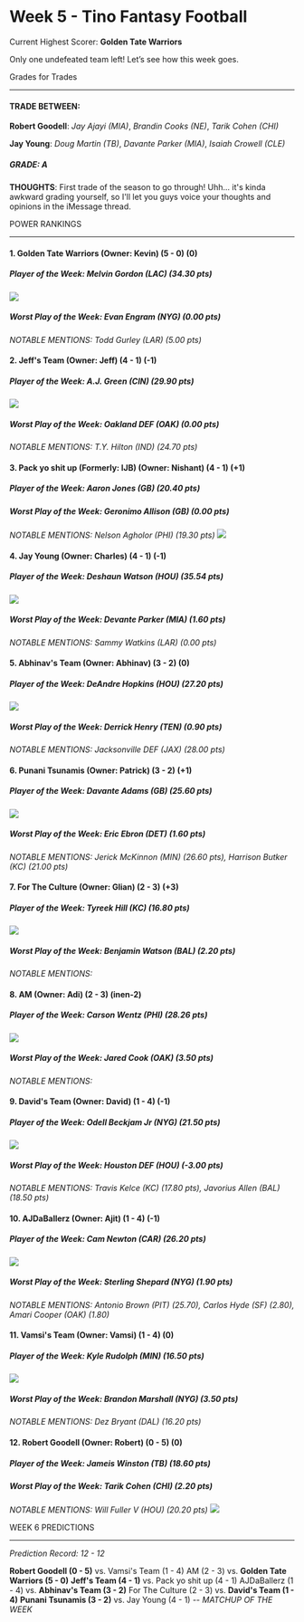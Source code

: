# Week 5 - Tino Fantasy Football

Current Highest Scorer: **Golden Tate Warriors**

Only one undefeated team left!  Let’s see how this week goes.

Grades for Trades
__________________________________

#### TRADE BETWEEN:

**Robert Goodell**: *Jay Ajayi (MIA)*, *Brandin Cooks (NE)*, *Tarik Cohen (CHI)*

**Jay Young**: *Doug Martin (TB)*, *Davante Parker (MIA)*, *Isaiah Crowell (CLE)*

##### GRADE: A

**THOUGHTS**: First trade of the season to go through!  Uhh... it's kinda awkward grading yourself, so I'll let you guys voice your thoughts and opinions in the iMessage thread.

POWER RANKINGS
_________________________________

#### 1. Golden Tate Warriors (Owner: Kevin) (5 - 0) (0)
##### Player of the Week: *Melvin Gordon (LAC)* (34.30 pts)
![](https://media.giphy.com/media/l378rrVLdoV3gjPNe/giphy.gif)
##### Worst Play of the Week: *Evan Engram (NYG)* (0.00 pts)

*NOTABLE MENTIONS: Todd Gurley (LAR) (5.00 pts)*


#### 2. Jeff's Team (Owner: Jeff) (4 - 1) (-1)
##### Player of the Week: *A.J. Green (CIN)* (29.90 pts)
![](https://media.giphy.com/media/NRcCP0RS8D8Wc/giphy.gif)
##### Worst Play of the Week: *Oakland DEF (OAK)* (0.00 pts)

*NOTABLE MENTIONS: T.Y. Hilton (IND) (24.70 pts)*

#### 3. Pack yo shit up (Formerly: IJB) (Owner: Nishant) (4 - 1) (+1)
##### Player of the Week: *Aaron Jones (GB)* (20.40 pts)

##### Worst Play of the Week: *Geronimo Allison (GB)* (0.00 pts)

*NOTABLE MENTIONS: Nelson Agholor (PHI) (19.30 pts)*
![](https://media.giphy.com/media/3o7aD2TEXmuxhCPpfi/giphy.gif)

#### 4. Jay Young (Owner: Charles) (4 - 1) (-1)
##### Player of the Week: *Deshaun Watson (HOU)* (35.54 pts)
![](https://media.giphy.com/media/3o7aCV8dYrg4fls1Xy/giphy.gif)

##### Worst Play of the Week: *Devante Parker (MIA)* (1.60 pts)

*NOTABLE MENTIONS: Sammy Watkins (LAR) (0.00 pts)*

#### 5. Abhinav's Team (Owner: Abhinav) (3 - 2) (0)
##### Player of the Week: *DeAndre Hopkins (HOU)* (27.20 pts)
![](https://media.giphy.com/media/3ohhweAno8lE1ZCBPi/giphy.gif)
##### Worst Play of the Week: *Derrick Henry (TEN)* (0.90 pts)

*NOTABLE MENTIONS: Jacksonville DEF (JAX) (28.00 pts)*

#### 6. Punani Tsunamis (Owner: Patrick) (3 - 2) (+1)
##### Player of the Week: *Davante Adams (GB)* (25.60 pts)
![](https://thumbs.gfycat.com/SoftBlandAlpaca-size_restricted.gif)
##### Worst Play of the Week: *Eric Ebron (DET)* (1.60 pts)

*NOTABLE MENTIONS: Jerick McKinnon (MIN) (26.60 pts), Harrison Butker (KC) (21.00 pts)*

#### 7. For The Culture (Owner: Glian) (2 - 3) (+3)
##### Player of the Week: *Tyreek Hill (KC)* (16.80 pts)
![](https://media.giphy.com/media/l1J9uT9o4MVIAliyA/giphy.gif)
##### Worst Play of the Week: *Benjamin Watson (BAL)* (2.20 pts)

*NOTABLE MENTIONS:*

#### 8. AM (Owner: Adi) (2 - 3) (inen-2)
##### Player of the Week: *Carson Wentz (PHI)* (28.26 pts)
![](https://media.giphy.com/media/3o7aD818U65eWGj7gY/giphy.gif)
##### Worst Play of the Week: *Jared Cook (OAK)* (3.50 pts)

*NOTABLE MENTIONS:*

#### 9. David's Team (Owner: David) (1 - 4) (-1)
##### Player of the Week: *Odell Beckjam Jr (NYG)* (21.50 pts)
![](https://media.giphy.com/media/3ov9jCCmbL6ZfjNlHW/giphy.gif)
##### Worst Play of the Week: *Houston DEF (HOU)* (-3.00 pts)

*NOTABLE MENTIONS: Travis Kelce (KC) (17.80 pts), Javorius Allen (BAL) (18.50 pts)*

#### 10. AJDaBallerz (Owner: Ajit) (1 - 4) (-1)
##### Player of the Week: *Cam Newton (CAR)* (26.20 pts)
![](https://media.giphy.com/media/3ov9k6aZyyCldk8pRC/giphy.gif)
##### Worst Play of the Week: *Sterling Shepard (NYG)* (1.90 pts)

*NOTABLE MENTIONS: Antonio Brown (PIT) (25.70), Carlos Hyde (SF) (2.80), Amari Cooper (OAK) (1.80)*

#### 11. Vamsi's Team (Owner: Vamsi) (1 - 4) (0)
##### Player of the Week: *Kyle Rudolph (MIN)* (16.50 pts)
![](https://media.giphy.com/media/3ohhwyqVNPIio9J8SA/giphy.gif)
##### Worst Play of the Week: *Brandon Marshall (NYG)* (3.50 pts)

*NOTABLE MENTIONS: Dez Bryant (DAL) (16.20 pts)*

#### 12. Robert Goodell (Owner: Robert) (0 - 5) (0)
##### Player of the Week: *Jameis Winston (TB)* (18.60 pts)

##### Worst Play of the Week: *Tarik Cohen (CHI)* (2.20 pts)

*NOTABLE MENTIONS: Will Fuller V (HOU) (20.20 pts)*
![](https://media.giphy.com/media/26n7a8iyXXI7WeQXm/giphy.gif)


WEEK 6 PREDICTIONS
________________________

*Prediction Record: 12 - 12*

**Robert Goodell (0 - 5)** vs. Vamsi's Team (1 - 4)
AM (2 - 3) vs. **Golden Tate Warriors (5 - 0)**
**Jeff's Team (4 - 1)** vs. Pack yo shit up (4 - 1)
AJDaBallerz (1 - 4) vs. **Abhinav's Team (3 - 2)**
For The Culture (2 - 3) vs. **David's Team (1 - 4)**
**Punani Tsunamis (3 - 2)** vs. Jay Young (4 - 1) -- *MATCHUP OF THE WEEK*
